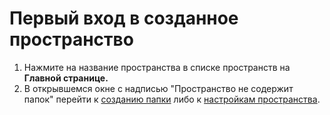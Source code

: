 # Первый вход в созданное пространство

1. Нажмите на название пространства в списке пространств на **Главной странице.**
2. В открывшемся окне с надписью "Пространство не содержит папок" перейти к [созданию папки](pervyi-vkhod-v-sozdannoe-prostranstvo.md#sozdanie-papki) либо к [настройкам пространства](pervyi-vkhod-v-sozdannoe-prostranstvo.md#nastroika-prostranstva).
